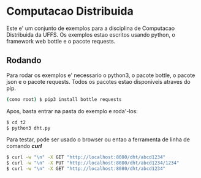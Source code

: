 # Computacao Distribuida 

Este e' um conjunto de exemplos para a disciplina de Computacao Distribuida da UFFS.
Os exemplos estao escritos usando python, o framework web bottle e o pacote requests.

## Rodando

Para rodar os exemplos e' necessario o python3, o pacote bottle, o pacote json e o pacote requests.
Todos os pacotes estao disponiveis atraves do pip.

```bash
(como root) $ pip3 install bottle requests
```

Apos, basta entrar na pasta do exemplo e roda'-los:

```bash
$ cd t2
$ python3 dht.py
```

Para testar, pode ser usado o browser ou entao a ferramenta de linha de comando ***curl***

```bash
$ curl -w "\n" -X GET "http://localhost:8080/dht/abcd1234"
$ curl -w "\n" -X PUT "http://localhost:8080/dht/abcd1234/1234"
$ curl -w "\n" -X GET "http://localhost:8080/dht/abcd1234"
```
